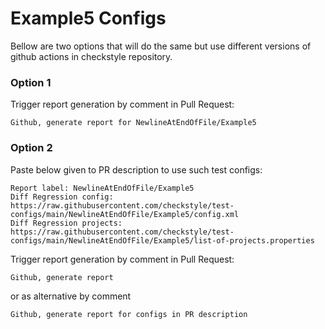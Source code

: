 # Example5 Configs

Bellow are two options that will do the same but use different versions
of github actions in checkstyle repository.


### Option 1
Trigger report generation by comment in Pull Request:
```
Github, generate report for NewlineAtEndOfFile/Example5
```

### Option 2

Paste below given to PR description to use such test configs:
```
Report label: NewlineAtEndOfFile/Example5
Diff Regression config: https://raw.githubusercontent.com/checkstyle/test-configs/main/NewlineAtEndOfFile/Example5/config.xml
Diff Regression projects: https://raw.githubusercontent.com/checkstyle/test-configs/main/NewlineAtEndOfFile/Example5/list-of-projects.properties
```

Trigger report generation by comment in Pull Request:
```
Github, generate report
```
or as alternative by comment
```
Github, generate report for configs in PR description
```
